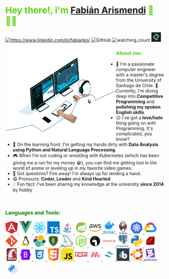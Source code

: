 <h1 style="color:#59d102"> Hey there!, i'm 
<a href="https://www.fabianko.com/">Fabián Arismendi</a> 👋🇨🇱 </h1>

<a href="https://www.linkedin.com/in/fabianko/"><img src="https://img.shields.io/badge/-fabianko-blue?style=flat-square&logo=Linkedin&logoColor=white&link=https://www.linkedin.com/in/fabianko/" alt="https://www.linkedin.com/in/fabianko/"></a>
<img alt="GitHub" src="https://img.shields.io/badge/dynamic/json?logo=github&label=GitHub+Followers&labelColor=282c34&color=181717&query=%24.data.totalSubs&url=https%3A%2F%2Fapi.spencerwoo.com%2Fsubstats%2F%3Fsource%3Dgithub%26queryKey%3Dfabianko&longCache=true"/>
<img src="https://komarev.com/ghpvc/?username=fabianko&color=brightgreen" alt="watching_count" />
<a href="https://platzi.com/p/fabianko_/"><img src="img/platzi.png" width="30" height="30"  >
</a>




<img src='img/gif_dev.gif' align='left' width="350" height="300" >
<h3 align="left" style="color:#59d102">About me:</h3>

- :school: I'm a passionate computer engineer with a master's degree from the University of Santiago de Chile.
🔭 Currently, I'm diving deep into **Competitive Programming** and **polishing my spoken English skills**.
- :neutral_face: I've got a  **love/hate** thing going on with Programming. It's complicated, you know?
- 🌱 On the learning front, I'm getting my hands dirty with **Data Analysis using Python and Natural Language Processing**.
- 🎮 When I'm not coding or wrestling with Kubernetes (which has been giving me a run for my money 😭), you can find me getting lost in the world of anime or leveling up in my favorite video games.
- 💬 Got questions? Fire away! I'm always up for lending a hand.
- 😄 Pronouns: **Coder, Leader** and **Kind Hearted**
- :bulb: Fun fact: I've been sharing my knowledge at the university **since 2014** by hobby
</br>

<h3 align="left" style="color:green">Languages and Tools:</h3>
<p align="left"> 
<a href="https://angular.io" target="_blank"> <img src="img/angular.png" alt="angularjs" width="40" height="40"/> </a> 
<a href="https://vuejs.org" target="_blank"> <img src="img/vue.png" alt="vuejs" width="40" height="40"/> </a> 
<a href="https://react.dev/" target="_blank"> <img src="img/react.png" alt="react" width="40" height="40"/>  </a> 
<a href="https://www.typescriptlang.org/" target="_blank"> <img src="img/typescript.png" alt="typescript" width="40" height="40"/> </a> 
<a href="https://www.java.com" target="_blank"> <img src="img/java.png" alt="java" width="40" height="40"/> </a> 
<a href="https://spring.io/" target="_blank"> <img src="img/spring.png" alt="spring" width="40" height="40"/> </a> 
<a href="https://aws.amazon.com" target="_blank"> <img src="img/aws.png" alt="aws" width="40" height="40"/> </a> 
<a href="https://www.docker.com/" target="_blank"> <img src="img/docker.png" alt="docker" width="40" height="40"/> </a> 
<a href="https://www.jenkins.io" target="_blank"> <img src="img/jenkins.png" alt="jenkins" width="40" height="40"/> </a> 
<a href="https://kubernetes.io" target="_blank"> <img src="img/kubernetes.png" alt="kubernetes" width="40" height="40"/> </a>  
<a href="https://cloud.google.com" target="_blank"> <img src="img/google-cloud.png" alt="gcp" width="40" height="40"/> </a> 
<a href="https://git-scm.com/" target="_blank"> <img src="img/git.png" alt="git" width="40" height="40"/> </a> 
<a href="https://www.linux.org/" target="_blank"> <img src="img/linux.png" alt="linux" width="40" height="40"/> </a> 
<a href="https://www.elastic.co" target="_blank"> <img src="img/elastic.svg" alt="elasticsearch" width="40" height="40"/> </a> 
<a href="https://www.mongodb.com/" target="_blank"> <img src="img/mongodb.png" alt="mongodb" width="40" height="40"/> </a> 
<a href="https://www.mysql.com/" target="_blank"> <img src="img/mysql.png" alt="mysql" width="40" height="40"/> </a> 
<a href="https://nodejs.org" target="_blank"> <img src="img/nodejs.png" alt="nodejs" width="40" height="40"/> </a> 
<a href="https://deno.com" target="_blank"> <img src="img/deno.png" alt="deno" width="40" height="40"/> </a> 
<a href="https://www.oracle.com/" target="_blank"> <img src="img/orace.png" alt="oracle" width="40" height="40"/> </a> 
<a href="https://www.postgresql.org" target="_blank"> <img src="img/postgresql.png" alt="postgresql" width="40" height="40"/> </a> 
<a href="https://www.python.org" target="_blank"> <img src="img/python.png" alt="python" width="40" height="40"/> </a> 
<a href="https://www.ruby-lang.org/en/" target="_blank"> <img src="img/ruby.png" alt="ruby" width="40" height="40"/> </a> 
<a href="https://rubyonrails.org/" target="_blank"> <img src="img/rails.png" alt="ruby" width="40" height="40"/> </a> 
<a href="https://getbootstrap.com" target="_blank"> <img src="img/bootstrap.png" alt="bootstrap" width="40" height="40"/> </a> 
<a href="https://www.w3schools.com/css/" target="_blank"> <img src="img/css3.png" alt="css3" width="40" height="40"/> </a> 
<a href="https://www.w3.org/html/" target="_blank"> <img src="img/html5.png" alt="html5" width="40" height="40"/> </a> 
<a href="https://developer.mozilla.org/en-US/docs/Web/JavaScript" target="_blank"> <img src="img/js.png" alt="javascript" width="40" height="40"/>  </a> 
<a href="https://npmjs.com" target="_blank"> <img src="img/npm.png" alt="npm" width="40" height="40"/>  </a> 
<a href="https://materializecss.com/" target="_blank"> <img src="img/materialize.png" alt="materialize" width="40" height="40"/> </a> 
<a href="https://tailwindcss.com/" target="_blank"> <img src="img/tailwind.png" alt="tailwindcss" width="40" height="40"/> </a> 
<a href="https://bootswatch.com/" target="_blank"> <img src="img/bootswatch.png" alt="bootswatch" width="40" height="40"/> </a> 
<a href="https://materializecss.com/" target="_blank"> <img src="img/ubuntu.png" alt="materialize" width="40" height="40"/> </a>
<a href="https://www.datadoghq.com/" target="_blank"> <img src="img/datadog.png" alt="datadog" width="40" height="40"/> </a>  
<a href="https://jira.atlassina.com" target="_blank"> <img src="img/jira.png" alt="jira" width="40" height="40"/> </a> 
</p>
 
